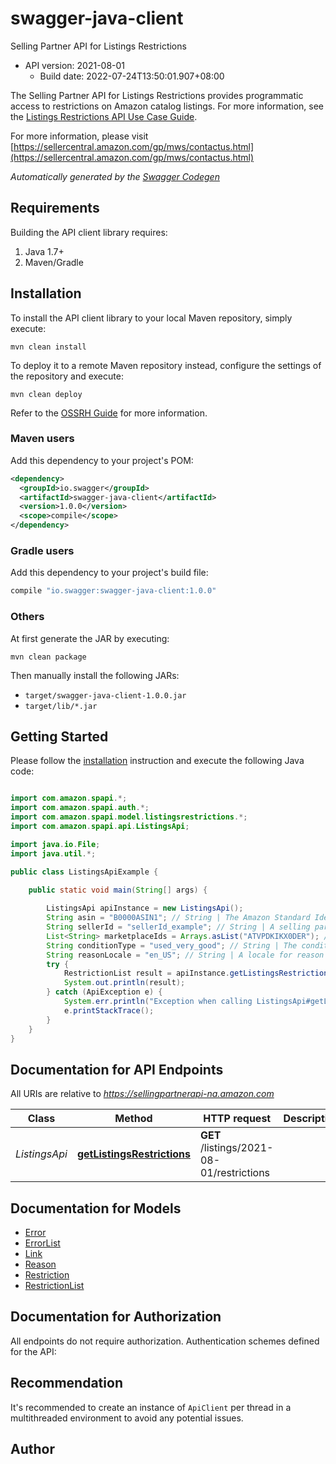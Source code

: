 # swagger-java-client

Selling Partner API for Listings Restrictions
- API version: 2021-08-01
  - Build date: 2022-07-24T13:50:01.907+08:00

The Selling Partner API for Listings Restrictions provides programmatic access to restrictions on Amazon catalog listings.  For more information, see the [Listings Restrictions API Use Case Guide](doc:listings-restrictions-api-v2021-08-01-use-case-guide).

  For more information, please visit [https://sellercentral.amazon.com/gp/mws/contactus.html](https://sellercentral.amazon.com/gp/mws/contactus.html)

*Automatically generated by the [Swagger Codegen](https://github.com/swagger-api/swagger-codegen)*


## Requirements

Building the API client library requires:
1. Java 1.7+
2. Maven/Gradle

## Installation

To install the API client library to your local Maven repository, simply execute:

```shell
mvn clean install
```

To deploy it to a remote Maven repository instead, configure the settings of the repository and execute:

```shell
mvn clean deploy
```

Refer to the [OSSRH Guide](http://central.sonatype.org/pages/ossrh-guide.html) for more information.

### Maven users

Add this dependency to your project's POM:

```xml
<dependency>
  <groupId>io.swagger</groupId>
  <artifactId>swagger-java-client</artifactId>
  <version>1.0.0</version>
  <scope>compile</scope>
</dependency>
```

### Gradle users

Add this dependency to your project's build file:

```groovy
compile "io.swagger:swagger-java-client:1.0.0"
```

### Others

At first generate the JAR by executing:

```shell
mvn clean package
```

Then manually install the following JARs:

* `target/swagger-java-client-1.0.0.jar`
* `target/lib/*.jar`

## Getting Started

Please follow the [installation](#installation) instruction and execute the following Java code:

```java

import com.amazon.spapi.*;
import com.amazon.spapi.auth.*;
import com.amazon.spapi.model.listingsrestrictions.*;
import com.amazon.spapi.api.ListingsApi;

import java.io.File;
import java.util.*;

public class ListingsApiExample {

    public static void main(String[] args) {
        
        ListingsApi apiInstance = new ListingsApi();
        String asin = "B0000ASIN1"; // String | The Amazon Standard Identification Number (ASIN) of the item.
        String sellerId = "sellerId_example"; // String | A selling partner identifier, such as a merchant account.
        List<String> marketplaceIds = Arrays.asList("ATVPDKIKX0DER"); // List<String> | A comma-delimited list of Amazon marketplace identifiers for the request.
        String conditionType = "used_very_good"; // String | The condition used to filter restrictions.
        String reasonLocale = "en_US"; // String | A locale for reason text localization. When not provided, the default language code of the first marketplace is used. Examples: \"en_US\", \"fr_CA\", \"fr_FR\". Localized messages default to \"en_US\" when a localization is not available in the specified locale.
        try {
            RestrictionList result = apiInstance.getListingsRestrictions(asin, sellerId, marketplaceIds, conditionType, reasonLocale);
            System.out.println(result);
        } catch (ApiException e) {
            System.err.println("Exception when calling ListingsApi#getListingsRestrictions");
            e.printStackTrace();
        }
    }
}

```

## Documentation for API Endpoints

All URIs are relative to *https://sellingpartnerapi-na.amazon.com*

Class | Method | HTTP request | Description
------------ | ------------- | ------------- | -------------
*ListingsApi* | [**getListingsRestrictions**](docs/ListingsApi.md#getListingsRestrictions) | **GET** /listings/2021-08-01/restrictions | 


## Documentation for Models

 - [Error](docs/Error.md)
 - [ErrorList](docs/ErrorList.md)
 - [Link](docs/Link.md)
 - [Reason](docs/Reason.md)
 - [Restriction](docs/Restriction.md)
 - [RestrictionList](docs/RestrictionList.md)


## Documentation for Authorization

All endpoints do not require authorization.
Authentication schemes defined for the API:

## Recommendation

It's recommended to create an instance of `ApiClient` per thread in a multithreaded environment to avoid any potential issues.

## Author




